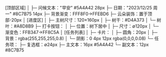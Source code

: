 [顶部区域]
│
├─ 问候文本："早安" #5A4A42 28px
├─ 日期："2023/12/25 周一" #8C7B75 14px
├─ 背景渐变：FFF8F0→FFEBD6
├─ 云朵装饰：置于顶部-20px
│
[进度区]
│
├─ 主树尺寸：120×160px
│  ├─ 树干：#D4A373
│  └─ 树叶：#A8D8B9
├─ 打卡按钮：
│   ├─ 位置：树下居中
│   ├─ 尺寸：∅120px
│   └─ 渐变色：FFB347→FF8C5A
│
[任务列表]
│
├─ 卡片：
│   ├─ 圆角：20px
│   ├─ 背景：rgba(255,255,255,0.8)
│   └─ 阴影：0 4px 12px rgba(0,0,0,0.08)
└─ 任务项：
    ├─ 复选框：∅24px
    ├─ 主文本：16px #5A4A42
    └─ 副文本：12px #8C7B75